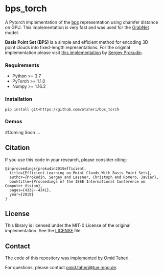 # bps_torch
A Pytorch implementation of the [bps](https://github.com/sergeyprokudin/bps) representation using chamfer distance on GPU. This implementation is very fast and was used for the [GrabNet](https://github.com/otaheri/GrabNet) model.

**Basis Point Set (BPS)** is a simple and efficient method for encoding 3D point clouds into fixed-length representations. For the original implementation please visit [this implementation](https://github.com/amzn/basis-point-sets) by [Sergey Prokudin](https://github.com/sergeyprokudin).


### Requirements

- Python >= 3.7
- PyTorch >= 1.1.0 
- Numpy >= 1.16.2

### Installation


```
pip install git+https://github.com/otaheri/bps_torch
```

### Demos

#Coming Soon ...


## Citation

If you use this code in your research, please consider citing:
```
@inproceedings{prokudin2019efficient,
  title={Efficient Learning on Point Clouds With Basis Point Sets},
  author={Prokudin, Sergey and Lassner, Christoph and Romero, Javier},
  booktitle={Proceedings of the IEEE International Conference on Computer Vision},
  pages={4332--4341},
  year={2019}
}
```

## License

This library is licensed under the MIT-0 License of the original implementation. See the [LICENSE](https://github.com/sergeyprokudin/bps/blob/master/LICENSE) file.

## Contact
The code of this repository was implemented by [Omid Taheri](https://ps.is.tue.mpg.de/person/otaheri).

For questions, please contact [omid.taheri@tue.mpg.de](mailto:omid.taheri@tue.mpg.de).
